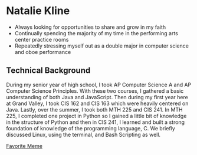 # Natalie Kline

* Always looking for opportunities to share and grow in my faith
* Continually spending the majority of my time in the performing arts center practice rooms
* Repeatedly stressing myself out as a double major in computer science and oboe performance

## Technical Background
<p> During my senior year of high school, I took AP Computer Science A and AP Computer Science Principles. With these two courses, I gathered a basic understanding of both Java and JavaScript. Then during my first year here at Grand Valley, I took CIS 162 and CIS 163 which were heavily centered on Java. Lastly, over the summer, I took both MTH 225 and CIS 241. In MTH 225, I completed one project in Python so I gained a little bit of knowledge in the structure of Python and then in CIS 241, I learned and built a strong foundation of knowledge of the programming language, C. We briefly discussed Linux, using the terminal, and Bash Scripting as well. 

[Favorite Meme](https://i.pinimg.com/736x/dc/4b/10/dc4b101f7c86f29ed800bc44919028ae.jpg)
